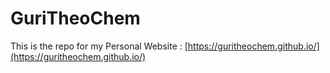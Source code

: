 # GuriTheoChem

This is the repo for my Personal Website : [https://guritheochem.github.io/](https://guritheochem.github.io/)
